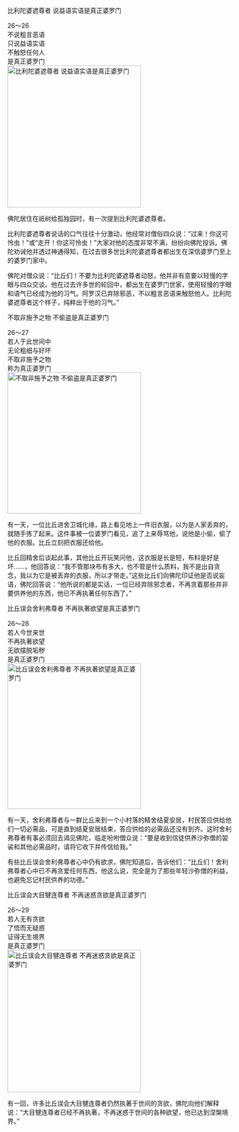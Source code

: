 比利陀婆遮尊者 说益语实语是真正婆罗门

<div class="e2">
<div>
26～26<br>
 不说粗言恶语<br>
 只说益语实语<br>
 不触怒任何人<br>
 是真正婆罗门
</div>
<img src="images/fjj-101-1.jpg" width="300" height="319" alt="比利陀婆遮尊者 说益语实语是真正婆罗门"/>
</div>

佛陀居住在祇树给孤独园时，有一次提到比利陀婆遮尊者。

比利陀婆遮尊者说话的口气往往十分激动，他经常对僧俗四众说：“过来！你这可怜虫！”或“走开！你这可怜虫！”大家对他的态度非常不满，纷纷向佛陀投诉。佛陀劝诫他并透过神通得知，在过去很多世比利陀婆遮尊者都出生在深信婆罗门至上的婆罗门家中。

佛陀对僧众说：“比丘们！不要为比利陀婆遮尊者动怒，他并非有意要以轻慢的字眼与四众交谈。他在过去许多世的轮回中，都出生在婆罗门世家，使用轻慢的字眼和语气已经成为他的习气。阿罗汉已弃除邪恶，不以粗言恶语来触怒他人。比利陀婆遮尊者这个样子，纯粹出于他的习气。”

不取非施予之物 不偷盗是真正婆罗门

<div class="e2">
<div>
26～27<br>
 若人于此世间中<br>
 无论粗细与好坏<br>
 不取非施予之物<br>
 称为真正婆罗门
</div>
<img src="images/fjj-101-2.jpg" width="300" height="317" alt="不取非施予之物 不偷盗是真正婆罗门"/>
</div>

有一天，一位比丘进舍卫城化缘，路上看见地上一件旧衣服，以为是人家丢弃的，就随手拣了起来。这件事被一位婆罗门看见，追了上来辱骂他，说他是小偷，偷了他的衣服。比丘立刻把衣服还给他。

比丘回精舍后谈起此事，其他比丘开玩笑问他，这衣服是长是短，布料是好是坏……，他回答说：“我不管那块布有多大，也不管是什么质料，我不是出自贪念，我以为它是被丢弃的衣服，所以才带走。”这些比丘们向佛陀印证他是否说妄语，佛陀回答说：“他所说的都是实话，一位已经弃除邪念者，不再贪着那些并非要供养他的东西，他已不再执著任何东西了。”

比丘误会舍利弗尊者 不再执著欲望是真正婆罗门

<div class="e2">
<div>
26～28<br>
 若人今世来世<br>
 不再执著欲望<br>
 无欲摆脱垢秽<br>
 是真正婆罗门
</div>
<img src="images/fjj-101-3.jpg" width="300" height="327" alt="比丘误会舍利弗尊者 不再执著欲望是真正婆罗门"/>
</div>

有一天，舍利弗尊者与一群比丘来到一个小村落的精舍结夏安居，村民答应供给他们一切必需品，可是直到结夏安居结束，答应供给的必需品还没有到齐。这时舍利弗尊者有事必须回去谒见佛陀，临走吩咐僧众说：“要是收到信徒供养沙弥僧的袈裟和其他必需品时，请将它收下并传信给我。”

有些比丘误会舍利弗尊者心中仍有欲求，佛陀知道后，告诉他们：“比丘们！舍利弗尊者心中已不再贪爱任何东西，他这么说，完全是为了那些年轻沙弥僧的利益，也避免忘记村民供养的功德。”

比丘误会大目犍连尊者 不再迷惑贪欲是真正婆罗门

<div class="e2">
<div>
26～29<br>
 若人无有贪欲<br>
 了悟而无疑惑<br>
 证得无生境界<br>
 是真正婆罗门
</div>
<img src="images/fjj-101-4.jpg" width="300" height="320" alt="比丘误会大目犍连尊者 不再迷惑贪欲是真正婆罗门"/>
</div>

有一回，许多比丘误会大目犍连尊者仍然执著于世间的贪欲，佛陀向他们解释说：“大目犍连尊者已经不再执著，不再迷惑于世间的各种欲望，他已达到涅槃境界。”

